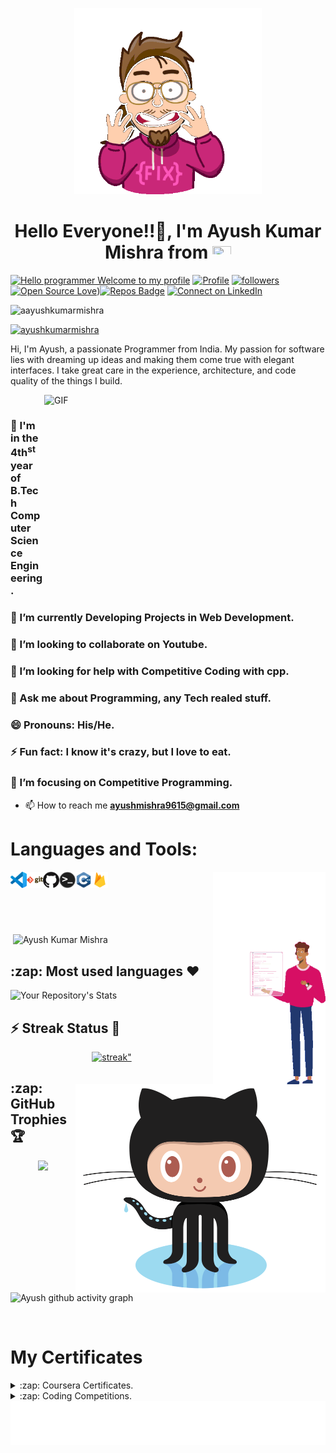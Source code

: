 <p align="center">
<img src="/hackerman-programming.gif" width="300px">
</p>
<h1 align="center">Hello Everyone!!👋, I'm Ayush Kumar Mishra from <img src="https://media.giphy.com/media/z5i7CdtKqVotB9mz7h/giphy.gif" width="30px" height="20"></h1>

[![Hello programmer Welcome to my profile](https://img.shields.io/badge/Hello,Programmer!-Welcome-orange.svg?style=flat&logo=github)](https://github.com/aayushkumarmishra) [![Profile](https://visitor-badge.glitch.me/badge?page_id=aayushkumarmishra.profileviews-badge)](https://github.com/aayushkumarmishra) [![followers](https://img.shields.io/github/followers/aayushkumarmishra?style=social)](https://github.com/aayushkumarmishra?tab=followers) [![Open Source Love](https://badges.frapsoft.com/os/v2/open-source.svg?v=103)](https://github.com/aayushkumarmishra))[![Repos Badge](https://badges.pufler.dev/repos/aayushkumarmishra)](https://github.com/aayushkumarmishra?tab=repositories) [![Connect on LinkedIn](https://img.shields.io/badge/--linkedin?label=LinkedIn&logo=LinkedIn&style=social)](https://www.linkedin.com/in/ayush-kr-mishra-558b631b0/)
<br>
<p align="left"> <img src="https://komarev.com/ghpvc/?username=aayushkumarmishra&label=Profile%20views&color=0e75b6&style=flat" alt="aayushkumarmishra" /> </p>

<p align="left"> <a href="https://twitter.com/AyushKu23773378" target="blank"><img src="https://img.shields.io/twitter/follow/AyushKu23773378?logo=twitter&style=for-the-badge" alt="ayushkumarmishra" /></a> </p>

Hi, I'm Ayush, a passionate Programmer from India. My passion for software lies with dreaming up ideas and making them come true with elegant interfaces. I take great care in the experience, architecture, and code quality of the things I build.


<img align="right" alt="GIF" src="https://github.com/abhisheknaiidu/abhisheknaiidu/blob/master/code.gif?raw=true" width="450" height="290" />

<br>
<h3> 🔭 I'm in the 4th<sup>st</sup> year of B.Tech Computer Science Engineering.</h3>
<h3> 🌱 I’m currently Developing Projects in Web Development.</h3>
<h3> 👯 I’m looking to collaborate on Youtube.</h3>
<h3> 🤔 I’m looking for help with Competitive Coding with cpp.</h3>
<h3>💬 Ask me about Programming, any Tech realed stuff.</h3>
<h3>😄 Pronouns: His/He.</h3>
<h3> ⚡ Fun fact: I know it's crazy, but I love to eat.</h3>

<h3> 🎯 I’m focusing on Competitive Programming.</h3>

- 📫 How to reach me **ayushmishra9615@gmail.com**


    
# Languages and Tools:


<img align="left" width="26px" src="https://raw.githubusercontent.com/github/explore/80688e429a7d4ef2fca1e82350fe8e3517d3494d/topics/visual-studio-code/visual-studio-code.png" />
<img align="left" width="26px" src="https://raw.githubusercontent.com/github/explore/80688e429a7d4ef2fca1e82350fe8e3517d3494d/topics/git/git.png" />
<img align="left" width="26px" src="https://raw.githubusercontent.com/github/explore/78df643247d429f6cc873026c0622819ad797942/topics/github/github.png" />
<img align="left" width="26px" src="https://raw.githubusercontent.com/github/explore/80688e429a7d4ef2fca1e82350fe8e3517d3494d/topics/terminal/terminal.png" />
<img align="left" width="26px" src="https://raw.githubusercontent.com/github/explore/80688e429a7d4ef2fca1e82350fe8e3517d3494d/topics/cpp/cpp.png" />
<img align="left" width="26px" src="https://raw.githubusercontent.com/github/explore/80688e429a7d4ef2fca1e82350fe8e3517d3494d/topics/firebase/firebase.png" />
    
<img src="/foodpanda-food.gif" width="180px" align="right">



<br>
<br />
<br />
<br>
<br>
<p>&nbsp;<img align="center" src="https://github-readme-stats.vercel.app/api?username=aayushkumarmishra&show_icons=true&hide_border=true&show_owner=true&title_color=FFFF00&theme=dark&custom_title=HEY 🙏 Programmers!! &layout=compact" alt="Ayush Kumar Mishra"/>

<h2> :zap: Most used languages ❤️</h2>
<img src="/Octocat.png" align="right" width="400px" >

![Your Repository's Stats](https://github-readme-stats.vercel.app/api/top-langs/?username=aayushkumarmishra&theme=blue-green)

<h2> ⚡ Streak Status 🤩</h2>

<p align="center">
    <a href="https://github.com/aayushkumarmishra/github-readme-streak-stats">
        <img title="🔥 Get streak stats for your profile at git.io/streak-stats" alt=streak" src="https://github-readme-streak-stats.herokuapp.com/?user=aayushkumarmishra&theme=black-ice&hide_border=true&stroke=0000&background=060A0CD0"/>
    </a>
</p>

<h2> :zap: GitHub Trophies 🏆</h2>

<p align="center">
  <a href="https://github.com/aayushkumarmishra" target="_blank">
    <img src="https://github-profile-trophy.vercel.app/?username=aayushkumarmishra&theme=gruvbox&layout=compact&title_color=00FF00"/>
  </a>
</p>

![Ayush github activity graph](https://activity-graph.herokuapp.com/graph?username=aayushkumarmishra&theme=dracula&layout=compact&title_color=FF69B4)

<br>

# My Certificates

<details> <summary>:zap: Coursera Certificates.</summary>

 [⚡Certificate](https://github.com/aayushkumarmishra/AyushGit-hub/blob/main/cisco.pdf)
<br>
[⚡Certificate](https://github.com/aayushkumarmishra/AyushGit-hub/blob/main/IBM.pdf)

</details>

<details> <summary>:zap: Coding Competitions.</summary>
  
[⚡Certificate](https://github.com/aayushkumarmishra/aayushkumarmishra/blob/main/kickstart.png)  
[⚡Certificate](https://github.com/aayushkumarmishra/aayushkumarmishra/blob/main/hashcode.png)

</details>

<img align='center'  height="70" alt="Thanks" width="100%" src="https://github.com/AkashSingh3031/AkashSingh3031/blob/main/marquee.svg"/> 
<!--
**aayushkumarmishra/aayushkumarmishra** is a ✨ _special_ ✨ repository because its `README.md` (this file) appears on your GitHub profile.

Here are some ideas to get you started:

- 🔭 I’m currently working on ...
- 🌱 I’m currently learning ...
- 👯 I’m looking to collaborate on ...
- 🤔 I’m looking for help with ...
- 💬 Ask me about ...
- 📫 How to reach me: ...
- 😄 Pronouns: ...
- ⚡ Fun fact: ...
-->
